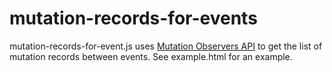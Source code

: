 mutation-records-for-events
===========================

mutation-records-for-event.js uses [Mutation Observers API] to get the list of mutation records between events. See example.html for an example.

[Mutation Observers API]: http://www.w3.org/TR/dom/#mutation-observers "Mutation Observers"
